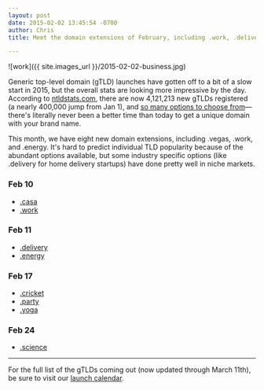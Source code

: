 ```yaml
---
layout: post
date: 2015-02-02 13:45:54 -0700
author: Chris
title: Meet the domain extensions of February, including .work, .delivery, and .yoga

---
```


<!-- excerpt -->

![work]({{ site.images_url }}/2015-02-02-business.jpg)

Generic top-level domain (gTLD) launches have gotten off to a bit of a slow start in 2015, but the overall stats are looking more impressive by the day. According to [ntldstats.com](https://ntldstats.com), there are now 4,121,213 new gTLDs registered (a nearly 400,000 jump from Jan 1), and [so many options to choose from](https://iwantmyname.com/domains/new-gtld-domain-extensions)—there's literally never been a better time than today to get a unique domain with your brand name. 

This month, we have eight new domain extensions, including .vegas, .work, and .energy. It's hard to predict individual TLD popularity because of the abundant options available, but some industry specific options (like .delivery for home delivery startups) have done pretty well in niche markets. 

<!-- /excerpt -->

### Feb 10

+ [.casa](https://iwantmyname.com/domains/dot-casa)
+ [.work](https://iwantmyname.com/domains/dot-work)

### Feb 11

+ [.delivery](https://iwantmyname.com/domains/dot-delivery)
+ [.energy](https://iwantmyname.com/domains/dot-energy)

### Feb 17

+ [.cricket](https://iwantmyname.com/domains/dot-cricket)
+ [.party](https://iwantmyname.com/domains/dot-party)
+ [.yoga](https://iwantmyname.com/domains/dot-yoga)

### Feb 24

+ [.science](https://iwantmyname.com/domains/dot-science)

***

For the full list of the gTLDs coming out (now updated through March 11th), be sure to visit our [launch calendar](https://iwantmyname.com/domains/new-gtld-launch-dates).
